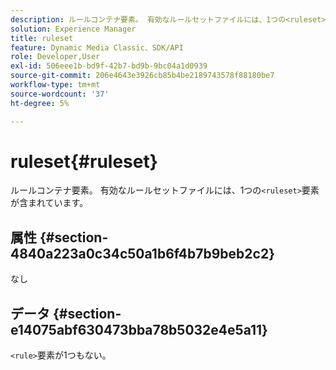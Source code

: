 ```yaml
---
description: ルールコンテナ要素。 有効なルールセットファイルには、1つの<ruleset>要素が含まれています。
solution: Experience Manager
title: ruleset
feature: Dynamic Media Classic、SDK/API
role: Developer,User
exl-id: 506eee1b-bd9f-42b7-bd9b-9bc04a1d0939
source-git-commit: 206e4643e3926cb85b4be2189743578f88180be7
workflow-type: tm+mt
source-wordcount: '37'
ht-degree: 5%

---
```


# ruleset{#ruleset}

ルールコンテナ要素。 有効なルールセットファイルには、1つの`<ruleset>`要素が含まれています。

## 属性 {#section-4840a223a0c34c50a1b6f4b7b9beb2c2}

なし

## データ {#section-e14075abf630473bba78b5032e4e5a11}

`<rule>`要素が1つもない。
